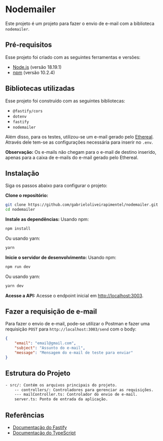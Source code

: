 # Nodemailer

Este projeto é um projeto para fazer o envio de e-mail com a biblioteca ``nodemailer``.

## Pré-requisitos

Esse projeto foi criado com as seguintes ferramentas e versões:
- [Node.js](https://nodejs.org/) (versão 18.19.1)
- [npm](https://www.npmjs.com/) (versão 10.2.4)

## Bibliotecas utilizadas

Esse projeto foi construído com as seguintes bibliotecas:
- ``@fastify/cors``
- ``dotenv``
- ``fastify``
- ``nodemailer``

Além disso, para os testes, utilizou-se um e-mail gerado pelo [Ethereal](https://ethereal.email/). Através dele tem-se as configurações necessária para inserir no ``.env``. 

**Observação:** Os e-mails não chegam para o e-mail de destino inserido, apenas para a caixa de e-mails do e-mail gerado pelo Ethereal.

## Instalação

Siga os passos abaixo para configurar o projeto:

**Clone o repositório:**

```bash    
git clone https://github.com/gabrieloliveirapimentel/nodemailer.git
cd nodemailer
```

**Instale as dependências:**
Usando npm:
```bash
npm install
```

Ou usando yarn:
```bash
yarn
```

**Inicie o servidor de desenvolvimento:**
Usando npm:
```bash
npm run dev
```

Ou usando yarn:
```bash
yarn dev
```

**Acesse a API:**
Acesse o endpoint inicial em [http://localhost:3003](http://localhost:3003).

## Fazer a requisição de e-mail
Para fazer o envio de e-mail, pode-se utilizar o Postman e fazer uma requisição ``POST`` para ``http://localhost:3003/send`` com o body:
```json
{
    "email": "email@gmail.com",
    "subject": "Assunto do e-mail",
    "message": "Mensagem do e-mail de teste para enviar"
}
```

## Estrutura do Projeto

```bash
- src/: Contém os arquivos principais do projeto.
    -- controllers/: Controladores para gerenciar as requisições.
    --- mailController.ts: Controlador do envio de e-mail.
    server.ts: Ponto de entrada da aplicação.
```

## Referências
- [Documentação do Fastify](https://www.fastify.io/)
- [Documentação do TypeScript](https://www.typescriptlang.org/)  